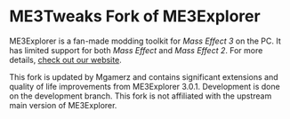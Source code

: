 # ME3Tweaks Fork of ME3Explorer

ME3Explorer is a fan-made modding toolkit for _Mass Effect 3_ on the PC. It has limited support for both _Mass Effect_ and _Mass Effect 2_. For more details, [check out our website](http://me3explorer.github.io/).

This fork is updated by Mgamerz and contains significant extensions and quality of life improvements from ME3Explorer 3.0.1. Development is done on the development branch. This fork is not affiliated with the upstream main version of ME3Explorer.
